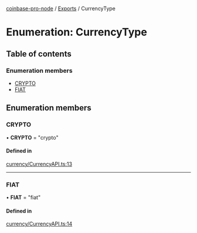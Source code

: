 [coinbase-pro-node](../README.md) / [Exports](../modules.md) / CurrencyType

# Enumeration: CurrencyType

## Table of contents

### Enumeration members

- [CRYPTO](currencytype.md#crypto)
- [FIAT](currencytype.md#fiat)

## Enumeration members

### CRYPTO

• **CRYPTO** = "crypto"

#### Defined in

[currency/CurrencyAPI.ts:13](https://github.com/bennycode/coinbase-pro-node/blob/4fcd15c/src/currency/CurrencyAPI.ts#L13)

---

### FIAT

• **FIAT** = "fiat"

#### Defined in

[currency/CurrencyAPI.ts:14](https://github.com/bennycode/coinbase-pro-node/blob/4fcd15c/src/currency/CurrencyAPI.ts#L14)
